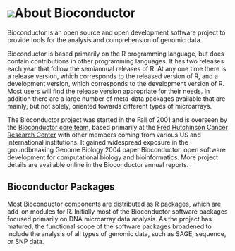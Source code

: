 ![](/images/icons/magnifier.gif)About Bioconductor
==================================================

Bioconductor is an open source and open development software project
to provide tools for the analysis and comprehension of genomic data.

Bioconductor is based primarily on the R programming language, but
does contain contributions in other programming languages. It has two
releases each year that follow the semiannual releases of R. At any
one time there is a release version, which corresponds to the released
version of R, and a development version, which corresponds to the
development version of R. Most users will find the release version
appropriate for their needs. In addition there are a large number of
meta-data packages available that are mainly, but not solely, oriented
towards different types of microarrays.

The Bioconductor project was started in the Fall of 2001 and is
overseen by the [Bioconductor core team](/about/core-team/), based
primarily at the [Fred Hutchinson Cancer Research
Center](http://fhcrc.org) with other members coming from various US
and international institutions. It gained widespread exposure in the
groundbreaking Genome Biology 2004 paper Bioconductor: open software
development for computational biology and bioinformatics. More project
details are available online in the Bioconductor annual reports.

Bioconductor Packages
---------------------

Most Bioconductor components are distributed as R packages, which are
add-on modules for R. Initially most of the Bioconductor software
packages focused primarily on DNA microarray data analysis. As the
project has matured, the functional scope of the software packages
broadened to include the analysis of all types of genomic data, such
as SAGE, sequence, or SNP data.
